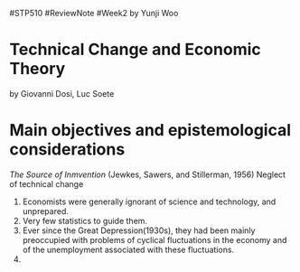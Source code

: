 #STP510 #ReviewNote #Week2 by Yunji Woo
# Technical Change and Economic Theory
by Giovanni Dosi, Luc Soete

# Main objectives and epistemological considerations
*The Source of Inmvention* (Jewkes, Sawers, and Stillerman, 1956)
Neglect of technical change
1. Economists were generally ignorant of science and technology, and unprepared. 
2. Very few statistics to guide them. 
3. Ever since the Great Depression(1930s), they had been mainly preoccupied with problems of cyclical fluctuations in the economy and of the unemployment associated with these fluctuations. 
4. 